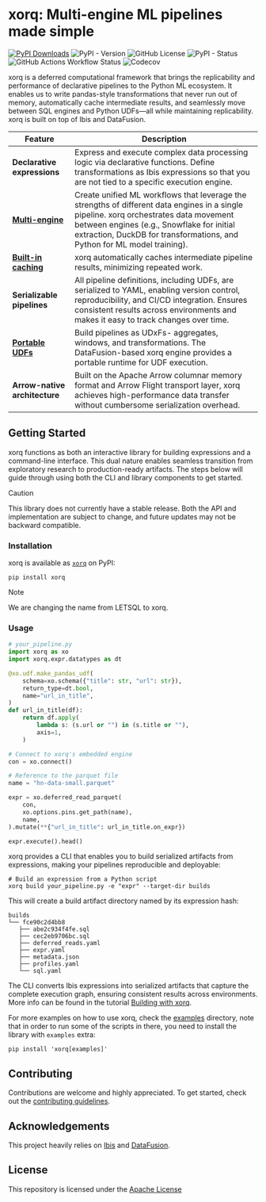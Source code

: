 # xorq: Multi-engine ML pipelines made simple

[![PyPI Downloads](https://static.pepy.tech/badge/xorq)](https://pepy.tech/projects/xorq)
![PyPI - Version](https://img.shields.io/pypi/v/xorq)
![GitHub License](https://img.shields.io/github/license/xorq-labs/xorq)
![PyPI - Status](https://img.shields.io/pypi/status/xorq)
![GitHub Actions Workflow Status](https://img.shields.io/github/actions/workflow/status/xorq-labs/xorq/ci-test.yml)
![Codecov](https://img.shields.io/codecov/c/github/xorq-labs/xorq)

xorq is a deferred computational framework that brings the replicability and
performance of declarative pipelines to the Python ML ecosystem. It enables us
to write pandas-style transformations that never run out of memory,
automatically cache intermediate results, and seamlessly move between SQL
engines and Python UDFs—all while maintaining replicability. xorq is built on
top of Ibis and DataFusion.

| Feature                                                                       | Description |
|-------------------------------------------------------------------------------|-------------|
| **Declarative expressions**                                                   | Express and execute complex data processing logic via declarative functions. Define transformations as Ibis expressions so that you are not tied to a specific execution engine. |
| **[Multi-engine](https://docs.xorq.dev/core_concepts#multi-engine-system)**   | Create unified ML workflows that leverage the strengths of different data engines in a single pipeline. xorq orchestrates data movement between engines (e.g., Snowflake for initial extraction, DuckDB for transformations, and Python for ML model training). |
| **[Built-in caching](https://docs.xorq.dev/core_concepts#caching-system)**    | xorq automatically caches intermediate pipeline results, minimizing repeated work. |
| **Serializable pipelines**                                                    | All pipeline definitions, including UDFs, are serialized to YAML, enabling version control, reproducibility, and CI/CD integration. Ensures consistent results across environments and makes it easy to track changes over time. |
| **[Portable UDFs](https://docs.xorq.dev/core_concepts#custom-ud-x-f-system)** | Build pipelines as  UDxFs- aggregates, windows, and transformations. The DataFusion-based xorq engine provides a portable runtime for UDF execution. |
| **Arrow-native architecture**                                                 | Built on the Apache Arrow columnar memory format and Arrow Flight transport layer, xorq achieves high-performance data transfer without cumbersome serialization overhead. |


## Getting Started
xorq functions as both an interactive library for building expressions and a
command-line interface. This dual nature enables seamless transition
from exploratory research to production-ready artifacts. The steps below will
guide through using both the CLI and library components to get started.

> [!CAUTION] 
> This library does not currently have a stable release. Both the
> API and implementation are subject to change, and future updates may not be
> backward compatible.

### Installation

xorq is available as [`xorq`](https://pypi.org/project/xorq/) on PyPI:

```shell
pip install xorq
```

> [!NOTE]
> We are changing the name from LETSQL to xorq.

### Usage

```python
# your_pipeline.py
import xorq as xo
import xorq.expr.datatypes as dt

@xo.udf.make_pandas_udf(
    schema=xo.schema({"title": str, "url": str}),
    return_type=dt.bool,
    name="url_in_title",
)
def url_in_title(df):
    return df.apply(
        lambda s: (s.url or "") in (s.title or ""),
        axis=1,
    )

# Connect to xorq's embedded engine
con = xo.connect()

# Reference to the parquet file
name = "hn-data-small.parquet"

expr = xo.deferred_read_parquet(
    con,
    xo.options.pins.get_path(name),
    name,
).mutate(**{"url_in_title": url_in_title.on_expr})

expr.execute().head()
```

xorq provides a CLI that enables you to build serialized artifacts from expressions, making your pipelines reproducible and deployable:

```shell
# Build an expression from a Python script
xorq build your_pipeline.py -e "expr" --target-dir builds
```
This will create a build artifact directory named by its expression hash:
```
builds
└── fce90c2d4bb8
   ├── abe2c934f4fe.sql
   ├── cec2eb9706bc.sql
   ├── deferred_reads.yaml
   ├── expr.yaml
   ├── metadata.json
   ├── profiles.yaml
   └── sql.yaml
```

The CLI converts Ibis expressions into serialized artifacts that capture the complete execution graph, ensuring consistent results across environments.
More info can be found in the tutorial [Building with xorq](https://docs.xorq.dev/core_concepts/build).

For more examples on how to use xorq, check the
[examples](https://github.com/xorq-labs/xorq/tree/main/examples) directory, note
that in order to run some of the scripts in there, you need to install the
library with `examples` extra:

```shell
pip install 'xorq[examples]'
```

## Contributing

Contributions are welcome and highly appreciated. To get started, check out the [contributing guidelines](https://github.com/xorq-labs/xorq/blob/main/CONTRIBUTING.md).

## Acknowledgements

This project heavily relies on [Ibis](https://github.com/ibis-project/ibis) and [DataFusion](https://github.com/apache/datafusion).   

## License

This repository is licensed under the [Apache License](https://github.com/xorq-labs/xorq/blob/main/LICENSE)
